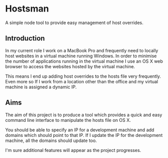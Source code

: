 # Hostsman
A simple node tool to provide easy management of host overrides.

## Introduction
In my current role I work on a MacBook Pro and frequently need to locally host websites in a virtual machine running Windows. In order to minimise the number of applications running in the virtual machine I use an OS X web browser to access the websites hosted by the virtual machine.

This means I end up adding host overrides to the hosts file very frequently. Even more so If I work from a location other than the office and my virtual machine is assigned a dynamic IP.

## Aims
The aim of this project is to produce a tool which provides a quick and easy command line interface to manipulate the hosts file on OS X.

You should be able to specify an IP for a development machine and add domains which should point to that IP. If I update the IP for the development machine, all the domains should update too.

I'm sure additional features will appear as the project progresses.
